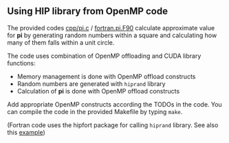 ## Using HIP library from OpenMP code

The provided codes [cpp/pi.c](cpp/pi.c) / [fortran.pi.F90](fortran/lumi/pi.F90)
calculate approximate value for **pi** by generating random numbers within a
square and calculating how many of them falls within a unit circle.

The code uses combination of OpenMP offloading and CUDA library functions:

  - Memory management is done with OpenMP offload constructs
  - Random numbers are generated with `hiprand` library
  - Calculation of **pi** is done with OpenMP offload constructs

Add appropriate OpenMP constructs according the TODOs in the code. You can
compile the code in the provided Makefile by typing `make`.

(Fortran code uses the hipfort package for calling `hiprand` library. See also this [example](../../gpu-hip/hipfort/hiprand_example))
